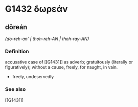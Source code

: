 # G1432 δωρεάν

## dōreán

_(do-reh-an' | thoh-reh-AN | thoh-ray-AN)_

### Definition

accusative case of [[G1431]] as adverb; gratuitously (literally or figuratively); without a cause, freely, for naught, in vain.

- freely, undeservedly

### See also

[[G1431]]

